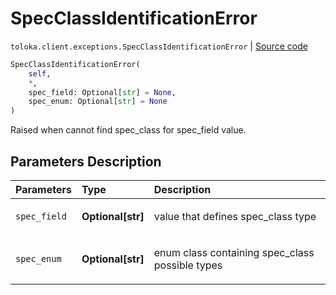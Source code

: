# SpecClassIdentificationError
`toloka.client.exceptions.SpecClassIdentificationError` | [Source code](https://github.com/Toloka/toloka-kit/blob/v1.1.2/src/client/exceptions.py#L27)

```python
SpecClassIdentificationError(
    self,
    *,
    spec_field: Optional[str] = None,
    spec_enum: Optional[str] = None
)
```

Raised when cannot find spec_сlass for spec_field value.

## Parameters Description

| Parameters | Type | Description |
| :----------| :----| :-----------|
`spec_field`|**Optional\[str\]**|<p>value that defines spec_class type</p>
`spec_enum`|**Optional\[str\]**|<p>enum class containing spec_class possible types</p>
